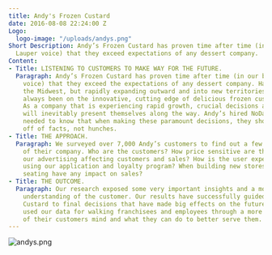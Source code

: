 ```yaml
---
title: Andy's Frozen Custard
date: 2016-08-08 22:24:00 Z
Logo:
  logo-image: "/uploads/andys.png"
Short Description: Andy’s Frozen Custard has proven time after time (in our best Cyndi
  Lauper voice) that they exceed expectations of any dessert company.
Content:
- Title: LISTENING TO CUSTOMERS TO MAKE WAY FOR THE FUTURE.
  Paragraph: Andy’s Frozen Custard has proven time after time (in our best Cyndi Lauper
    voice) that they exceed the expectations of any dessert company. Hailing from
    the Midwest, but rapidly expanding outward and into new territories, Andy’s has
    always been on the innovative, cutting edge of delicious frozen custard treats.
    As a company that is experiencing rapid growth, crucial decisions and problems
    will inevitably present themselves along the way. Andy’s hired NoDay because they
    needed to know that when making these paramount decisions, they should operate
    off of facts, not hunches.
- Title: THE APPROACH.
  Paragraph: We surveyed over 7,000 Andy’s customers to find out a few key aspects
    of their company. Who are the customers? How price sensitive are they? How is
    our advertising affecting customers and sales? How is the user experience when
    using our application and loyalty program? When building new stores does outdoor
    seating have any impact on sales?
- Title: THE OUTCOME.
  Paragraph: Our research exposed some very important insights and a more in-depth
    understanding of the customer. Our results have successfully guided Andy’s Frozen
    Custard to final decisions that have made big effects on the future. They have
    used our data for walking franchisees and employees through a more clear understanding
    of their customers mind and what they can do to better serve them.
---
```


![andys.png](/uploads/andys.png)
